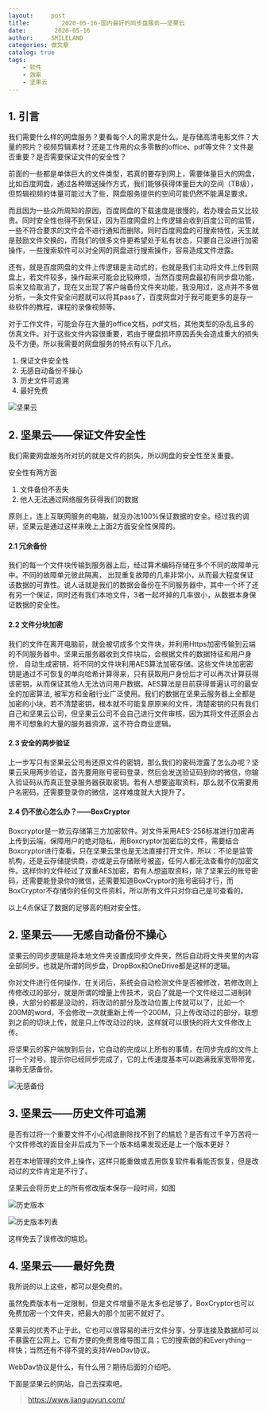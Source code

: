 ```yaml
---
layout:     post
title:         2020-05-16-国内最好的同步盘服务——坚果云
date:        2020-05-16
author:     SMILELAND
categories: 做文章
catalog: true
tags:
    - 软件
    - 效率
    - 坚果云
---
```


## 1. 引言

我们需要什么样的网盘服务？要看每个人的需求是什么。是存储高清电影文件？大量的照片？视频剪辑素材？还是工作用的众多零散的office、pdf等文件？文件是否重要？是否需要保证文件的安全性？

前面的一些都是单体巨大的文件类型，若真的要存到网上，需要体量巨大的网盘，比如百度网盘，通过各种赠送操作方式，我们能够获得体量巨大的空间（TB级），但剪辑视频的体量可能过大了些，网盘服务提供的空间可能仍然不能满足要求。

而且因为一些众所周知的原因，百度网盘的下载速度是很慢的，若办理会员又比较贵。同时安全性也得不到保证，因为百度网盘的上传逻辑会收到百度公司的监管，一些不符合要求的文件会不进行通知而删除。同时百度网盘的可搜索特性，天生就是鼓励文件交换的，而我们的很多文件更希望处于私有状态，只要自己没进行加密操作，一些搜索软件可以对全网的网盘进行搜索操作，容易造成文件泄露。

还有，就是百度网盘的文件上传逻辑是主动式的，也就是我们主动将文件上传到网盘上，若文件较多，操作起来可能会比较麻烦，当然百度网盘最初有同步盘功能，后来又给取消了，现在又出现了客户端备份文件夹功能，我没用过，这点并不多做分析，一条文件安全问题就可以将其pass了，百度网盘对于我可能更多的是存一些软件的教程，课程的录像视频等。

对于工作文件，可能会存在大量的office文档，pdf文档，其他类型的杂乱且多的仿真文件。对于这些文件内容很重要，若由于硬盘损坏原因丢失会造成重大的损失及不方便。所以我需要的网盘服务的特点有以下几点。

1. 保证文件安全性
2. 无感自动备份不操心
3. 历史文件可追溯
4. 最好免费

<!-- more -->

![坚果云](https://i.loli.net/2020/05/16/zqGsj4JlR9B6hrC.png)

## 2. 坚果云——保证文件安全性

我们需要网盘服务所对抗的就是文件的损失，所以网盘的安全性至关重要。

安全性有两方面

1. 文件备份不丢失
2. 他人无法通过网络服务获得我们的数据

原则上，连上互联网服务的电脑，就没办法100%保证数据的安全。经过我的调研，坚果云是通过这样来晚上上面2方面安全性保障的。

#### 2.1 冗余备份

我们的每一个文件块传输到服务器上后，经过算术编码存储在多个不同的故障单元中。不同的故障单元彼此隔离， 出现重复故障的几率非常小，从而最大程度保证该数据的可靠性。说人话就是我们的数据会备份在不同服务器中，其中一个坏了还有另一个保证，同时还有我们本地文件，3者一起坏掉的几率很小，从数据本身保证数据的安全性。

#### 2.2 文件分块加密

我们的文件在离开电脑前，就会被切成多个文件块，并利用Https加密传输到云端的不同服务器中。坚果云服务器收到文件块后，会根据文件的数据特征和用户身份， 自动生成密钥，将不同的文件块利用AES算法加密存储。这些文件块加密密钥是通过不可恢复的单向哈希计算得来，只有获取用户身份后才可以再次计算获得该密钥，从而保证其他人无法访问用户数据。AES算法是目前获得普遍认可的最安全的加密算法, 被军方和金融行业广泛使用。我们的数据在坚果云服务器上全都是加密的小块，若不清楚密钥，根本就不可能复原原来的文件，清楚密钥的只有我们自己和坚果云公司，但坚果云公司不会自己进行文件审核，因为其将文件还原会占用不可想象的大量的服务器资源，这不符合商业逻辑。

#### 2.3 安全的两步验证

上一步写只有坚果云公司有还原文件的密钥，那么我们的密码泄露了怎么办呢？坚果云采用两步验证，首先要用账号密码登录，然后会发送验证码到你的微信，你输入验证码从而真正登录服务器获取密钥。若有人想要盗取资料，那么就不仅需要用户名密码，还需要登录你的微信，这样难度就大大提升了。

#### 2.4 仍不放心怎么办？——BoxCryptor

Boxcryptor是一款云存储第三方加密软件。对文件采用AES-256标准进行加密再上传到云端，保障用户的绝对隐私，用Boxcryptor加密后的文件，需要结合Boxcryptor进行查看，只在坚果云里也是无法直接打开文件，所以：不论是监管机构，还是云存储提供商，亦或是云存储账号被盗，任何人都无法查看你的加密文件。这样你的文件经过了双重AES加密，若有人想盗取资料，除了坚果云的账号密码，还需要能登录你的微信，还需要知道BoxCryptor的账号密码才行，而BoxCryptor不存储你的任何文件资料，所以所有文件只对你自己是可查看的。

以上4点保证了数据的足够高的相对安全性。

## 2. 坚果云——无感自动备份不操心

坚果云的同步逻辑是将本地文件夹设置成同步文件夹，然后自动将文件夹里的内容全部同步。也就是所谓的同步盘，DropBox和OneDrive都是这样的逻辑。

你对文件进行任何操作，在关闭后，系统会自动检测文件是否被修改，若修改则上传修改过的部分，就是所谓的增量上传技术，说白了就是一个文件经过二进制转换，大部分的都是没动的，将改动的部分及改动位置上传就可以了，比如一个200M的word，不会修改一次就重新上传一个200M，只上传改动过的部分，联想到之前的切块上传，就是只上传改动过的块，这样就可以很快的将大文件修改上传。

将坚果云的客户端放到后台，它自动的完成以上所有的事情，在同步完成的文件上打一个对号，提示你已经同步完成了，它的上传速度基本可以跑满我家宽带带宽，堪称无感备份。

![无感备份](https://i.loli.net/2020/05/16/3xkHJjglMKvr9yW.png)

## 3. 坚果云——历史文件可追溯

是否有过将一个重要文件不小心彻底删除找不到了的尴尬？是否有过千辛万苦将一个文件修改的面目全非后成为下一个版本结果发现还是上一个版本更好？

若在本地管理的文件上操作，这样只能重做或去用恢复软件看看能否恢复，但是改动过的文件肯定是不行了。

坚果云会将历史上的所有修改版本保存一段时间，如图

![历史版本](https://i.loli.net/2020/05/16/oga6Kk7Vw5PLCB3.png)

![历史版本列表](https://i.loli.net/2020/05/16/Q5o6yEtj8drGANR.png)

这样免去了误修改的尴尬。

## 4. 坚果云——最好免费

我所说的以上这些，都可以是免费的。

虽然免费版本有一定限制，但是文件增量不是太多也足够了，BoxCryptor也可以免费加密一个文件夹，把最大的那个加密不就好了。

坚果云的优秀不止于此，它也可以很容易的进行文件分享，分享连接及数据却可以不暴露在公网上。它有方便的免费思维导图工具；它的搜索做的和Everything一样快；当然还有不得不提的支持WebDav协议。

WebDav协议是什么，有什么用？期待后面的介绍吧。

下面是坚果云的网站，自己去探索吧。

> https://www.jianguoyun.com/